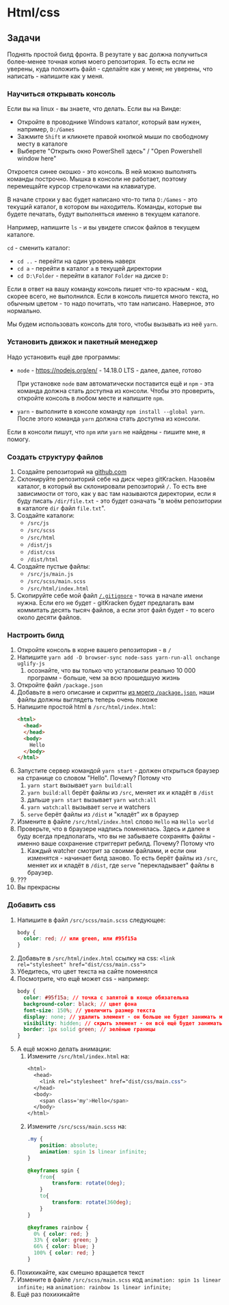 # Html/css

## Задачи
Поднять простой билд фронта. В резутате у вас должна получиться более-менее точная копия моего репозитория. То есть если не уверены, куда положить файл - сделайте как у меня; не уверены, что написать - напишите как у меня.

### Научиться открывать консоль

Если вы на linux - вы знаете, что делать. Если вы на Винде:
- Откройте в проводнике Windows каталог, который вам нужен, например, `D:/Games`
- Зажмите `Shift` и кликнете правой кнопкой мыши по свободному месту в каталоге
- Выберете "Открыть окно PowerShell здесь" / "Open Powershell window here"

Откроется синее окошко - это консоль. В ней можно выполнять команды построчно. Мышка в консоли не работает, поэтому перемещайте курсор стрелочками на клавиатуре.

В начале строки у вас будет написано что-то типа `D:/Games` - это текущий каталог, в котором вы находитель. Команды, которые вы будете печатать, будут выполняться именно в текущем каталоге.

Например, напишите `ls` - и вы увидете список файлов в текущем каталоге.

`cd` - сменить каталог:
- `cd ..` - перейти на один уровень наверх
- `cd a` - перейти в каталог `a` в текущей директории
- `cd D:\Folder` - перейти в каталог `Folder` на диске `D:`

Если в ответ на вашу команду консоль пишет что-то красным - код, скорее всего, не выполнился. Если в консоль пишется много текста, но обычным цветом - то надо почитать, что там написано. Наверное, это нормально.

Мы будем использовать консоль для того, чтобы вызывать из неё `yarn`.

### Установить движок и пакетный менеджер

Надо установить ещё две программы:
- `node` - https://nodejs.org/en/ - 14.18.0 LTS - далее, далее, готово
  
  При установке `node` вам автоматически поставится ещё и `npm` - эта команда должна стать доступна из консоли. Чтобы это проверить, откройте консоль в любом месте и напишите `npm`.
- `yarn` - выполните в консоле команду `npm install --global yarn`. После этого команда `yarn` должна стать доступна из консоли.

Если в консоли пишут, что `npm` или `yarn` не найдены - пишите мне, я помогу.

### Создать структуру файлов
1. Создайте репозиторий на [github.com](https://github.com)
1. Склонируйте репозиторий себе на диск через gitKracken. Назовём каталог, в который вы склонировали репозиторий `/`. То есть вне зависимости от того, как у вас там называются директории, если я буду писать `/dir/file.txt` - это будет означать "в моём репозитории в каталоге `dir` файл `file.txt`".
1. Создайте каталоги:
    - `/src/js`
    - `/src/scss`
    - `/src/html`
    - `/dist/js`
    - `/dist/css`
    - `/dist/html`
1. Создайте пустые файлы:
    - `/src/js/main.js`
    - `/src/scss/main.scss`
    - `/src/html/index.html`
1. Скопируйте себе мой файл [`/.gitignore`](.gitignore) - точка в начале имени нужна. Если его не будет - gitKracken будет предлагать вам коммитать десять тысяч файлов, а если этот файл будет - то всего около десяти файлов.

### Настроить билд
1. Откройте консоль в корне вашего репозитория - в `/`
1. Напишите `yarn add -D browser-sync node-sass yarn-run-all onchange uglify-js`
    1. осознайте, что вы только что усталовили реально 10 000 программ - больше, чем за всю прошедшую жизнь
1. Откройте файл `/package.json`
1. Добавьте в него описание и скрипты [из моего `/package.json`](package.json), наши файлы должны выглядеть теперь очень похоже
1. Напишите простой html в `/src/html/index.html`:
    ```html
    <html>
      <head>
      </head>
      <body>
        Hello
      </body>
    </html>
    ```
1. Запустите сервер командой `yarn start` - должен открыться браузер на странице со словом "Hello". Почему? Потому что
    1. `yarn start` вызывает `yarn build:all`
    1. `yarn build:all` берёт файлы из `/src`, меняет их и кладёт в `/dist`
    1. дальше `yarn start` вызывает `yarn watch:all`
    1. `yarn watch:all` вызывает `serve` и watchers
    1. `serve` берёт файлы из `/dist` и "кладёт" их в браузер
1. Измените в файле `/src/html/index.html` слово `Hello` на `Hello world`
1. Проверьте, что в браузере надпись поменялась. Здесь и далее я буду всегда предполагать, что вы не забываете сохранять файлы - именно ваше сохранение стриггерит ребилд. Почему? Потому что
    1. Каждый watcher смотрит за своими файлами, и если они изменятся - начинает билд заново. То есть берёт файлы из `/src`, меняет их и кладёт в `/dist`, где `serve` "перекладывает" файлы в браузер.
1. ???
1. Вы прекрасны

### Добавить css
1. Напишите в файл `/src/scss/main.scss` следующее:
    ```css
    body {
      color: red; // или green, или #95f15a
    }
    ```
1. Добавьте в `/src/html/index.html` ссылку на css: `<link rel="stylesheet" href="dist/css/main.css">`
1. Убедитесь, что цвет текста на сайте поменялся
1. Посмотрите, что ещё может css - например:
    ```css
    body {
      color: #95f15a; // точка с запятой в конце обязательна
      background-color: black; // цвет фона
      font-size: 150%; // увеличить размер текста
      display: none; // удалить элемент - он больше не будет занимать место
      visibility: hidden; // скрыть элемент - он всё ещё будет занимать место
      border: 1px solid green; // зелёные границы
    }
    ```
1. А ещё можно делать анимации:
    1. Измените `/src/html/index.html` на:
        ```css
        <html>
          <head>
            <link rel="stylesheet" href="dist/css/main.css">
          </head>
          <body>
            <span class='my'>Hello</span>
          </body>
        </html>
        ```
    1. Измените `/src/scss/main.scss` на:
        ```css
        .my {
            position: absolute;
            animation: spin 1s linear infinite;
        }

        @keyframes spin {
            from{
                transform: rotate(0deg);
            }
            to{
                transform: rotate(360deg);
            }
        }

        @keyframes rainbow {
          0% { color: red; }
          33% { color: green; }
          66% { color: blue; }
          100% { color: red; }
        }
        ```
1. Похихикайте, как смешно вращается текст
1. Измените в файле `/src/scss/main.scss` код `animation: spin 1s linear infinite;` на `animation: rainbow 1s linear infinite;`
1. Ещё раз похихикайте
